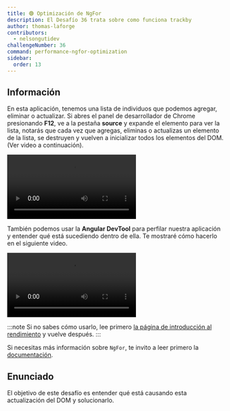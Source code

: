 ```yaml
---
title: 🟢 Optimización de NgFor
description: El Desafío 36 trata sobre como funciona trackby
author: thomas-laforge
contributors:
  - nelsongutidev
challengeNumber: 36
command: performance-ngfor-optimization
sidebar:
  order: 13
---
```


## Información

En esta aplicación, tenemos una lista de individuos que podemos agregar, eliminar o actualizar. Si abres el panel de desarrollador de Chrome presionando **F12**, ve a la pestaña <b>source</b> y expande el elemento para ver la lista, notarás que cada vez que agregas, eliminas o actualizas un elemento de la lista, se destruyen y vuelven a inicializar todos los elementos del DOM. (Ver video a continuación).

<video controls src="https://github.com/tomalaforge/angular-challenges/assets/30832608/71b90307-3ee3-42c0-a532-b67ce4f20bf6">
</video>

También podemos usar la <b>Angular DevTool</b> para perfilar nuestra aplicación y entender qué está sucediendo dentro de ella. Te mostraré cómo hacerlo en el siguiente video.

<video controls src="https://github.com/tomalaforge/angular-challenges/assets/30832608/dd8108c6-1d89-4b05-9aa5-e760bd6f7f11">
</video>

:::note
Si no sabes cómo usarlo, lee primero [la página de introducción al rendimiento](/es/challenges/performance/) y vuelve después.
:::

Si necesitas más información sobre `NgFor`, te invito a leer primero la [documentación](https://angular.dev/api/common/NgFor).

## Enunciado

El objetivo de este desafío es entender qué está causando esta actualización del DOM y solucionarlo.
